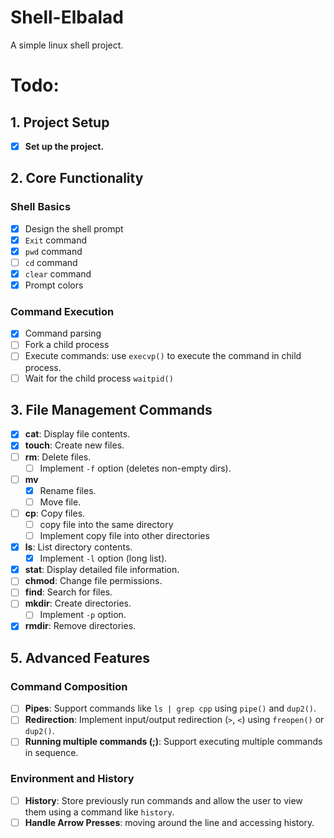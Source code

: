 # Shell-Elbalad
A simple linux shell project.

# Todo:
## **1. Project Setup**
- [x] **Set up the project.**

## **2. Core Functionality**
### **Shell Basics**
- [x] Design the shell prompt
- [x] `Exit` command
- [x] `pwd` command
- [ ] `cd` command
- [x] `clear` command
- [x] Prompt colors

### **Command Execution**
- [x] Command parsing
- [ ] Fork a child process
- [ ] Execute commands: use `execvp()` to execute the command in child process.
- [ ] Wait for the child process `waitpid()`

## **3. File Management Commands**
- [x] **cat**: Display file contents.
- [x] **touch**: Create new files.
- [ ] **rm**: Delete files.
    - [ ] Implement `-f` option (deletes non-empty dirs).
- [ ] **mv**
    - [x] Rename files.
    - [ ] Move file.
- [ ] **cp**: Copy files.
    - [ ] copy file into the same directory
    - [ ] Implement copy file into other directories
- [x] **ls**: List directory contents.
    - [x] Implement `-l` option (long list). 
- [x] **stat**: Display detailed file information.
- [ ] **chmod**: Change file permissions.
- [ ] **find**: Search for files.
- [ ] **mkdir**: Create directories.
    - [ ] Implement `-p` option.
- [x] **rmdir**: Remove directories.

## **5. Advanced Features**
### **Command Composition**
- [ ] **Pipes**: Support commands like `ls | grep cpp` using `pipe()` and `dup2()`.
- [ ] **Redirection**: Implement input/output redirection (`>`, `<`) using `freopen()` or `dup2()`.
- [ ] **Running multiple commands (;)**: Support executing multiple commands in sequence.

### **Environment and History**
- [ ] **History**: Store previously run commands and allow the user to view them using a command like `history`.
- [ ] **Handle Arrow Presses**: moving around the line and accessing history.
